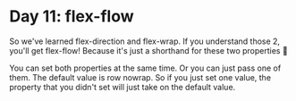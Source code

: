 # Day 11: flex-flow

So we've learned flex-direction and flex-wrap. If you understand those 2, you'll get flex-flow! Because it's just a shorthand for these two properties 👏

You can set both properties at the same time. Or you can just pass one of them. The default value is row nowrap. So if you just set one value, the property that you didn't set will just take on the default value.
